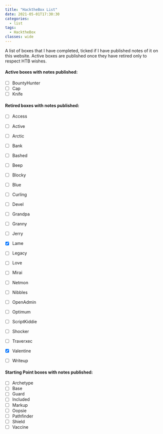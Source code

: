 ```yaml
---
title: "HacktheBox List"
date: 2021-05-01T17:30:30
categories:
  - list
tags:
  - HacktheBox
classes: wide
---
```

A list of boxes that I have completed, ticked if I have published notes of it on this website. 
Active boxes are published once they have retired only to respect HTB wishes.

<h4> Active boxes with notes published:</h4>

- [ ] BountyHunter
- [ ] Cap
- [ ] Knife

<h4>Retired boxes with notes published:</h4>

- [ ] Access
- [ ] Active
- [ ] Arctic
- [ ] Bank
- [ ] Bashed
- [ ] Beep
- [ ] Blocky
- [ ] Blue
- [ ] Curling
- [ ] Devel
- [ ] Grandpa
- [ ] Granny
- [ ] Jerry
- [x] Lame
- [ ] Legacy
- [ ] Love
- [ ] Mirai
- [ ] Netmon
- [ ] Nibbles
- [ ] OpenAdmin
- [ ] Optimum
- [ ] ScriptKiddie
- [ ] Shocker
- [ ] Traverxec
- [x] Valentine
- [ ] Writeup



<h4>Starting Point boxes with notes published:</h4>

- [ ] Archetype
- [ ] Base
- [ ] Guard
- [ ] Included
- [ ] Markup
- [ ] Oopsie
- [ ] Pathfinder
- [ ] Shield
- [ ] Vaccine